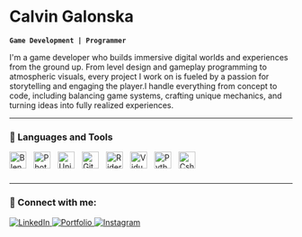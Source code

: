 # Calvin Galonska

**`Game Development | Programmer`**

I'm a game developer who builds immersive digital worlds and experiences from the ground up. From level design and gameplay programming to atmospheric visuals, every project I work on is fueled by a passion for storytelling and engaging the player.I handle everything from concept to code, including balancing game systems, crafting unique mechanics, and turning ideas into fully realized experiences.

---

### 🧰 Languages and Tools

<img align="left" alt="Blender" width="30px" style="padding-right:10px;" src="https://cdn.jsdelivr.net/gh/devicons/devicon@latest/icons/blender/blender-original.svg" />
<img align="left" alt="Photoshop" width="30px" style="padding-right:10px;" src="https://cdn.jsdelivr.net/gh/devicons/devicon@latest/icons/photoshop/photoshop-original.svg" />
<img align="left" alt="Unity" width="30px" style="padding-right:10px;" src="https://cdn.jsdelivr.net/gh/devicons/devicon@latest/icons/unity/unity-original.svg" />
<img align="left" alt="Git" width="30px" style="padding-right:10px;" src="https://cdn.jsdelivr.net/gh/devicons/devicon/icons/git/git-original.svg" />
<img align="left" alt="Rider" width="30px" style="padding-right:10px;" src="https://cdn.jsdelivr.net/gh/devicons/devicon@latest/icons/rider/rider-original.svg" />
<img align="left" alt="VidualStudio" width="30px" style="padding-right:10px;" src="https://cdn.jsdelivr.net/gh/devicons/devicon@latest/icons/visualstudio/visualstudio-original.svg" />
<img align="left" alt="Python" width="30px" style="padding-right:10px;" src="https://cdn.jsdelivr.net/gh/devicons/devicon/icons/python/python-plain.svg" />
<img align="left" alt="Csharp" width="30px" style="padding-right:10px;" src="https://cdn.jsdelivr.net/gh/devicons/devicon@latest/icons/csharp/csharp-original.svg" />
<br />

#

---

### 📝 Connect with me:

<p align="left">
  <a href="https://www.linkedin.com/in/calvin-galonska/">
    <img alt="LinkedIn" src="https://img.shields.io/badge/%20LinkedIn%20-CD14BC" /> 
  <a href="https://calvingalonska.myportfolio.com">
    <img alt="Portfolio" src="https://img.shields.io/badge/%20Portfolio%20-CD14BC" /> 
  <a href="https://www.instagram.com/calvin_galonska/">
    <img alt="Instagram" src="https://img.shields.io/badge/%20Instagram%20-CD14BC" /> 
    
  
</p>